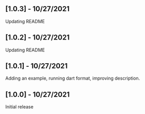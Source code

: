 ## [1.0.3] - 10/27/2021
Updating README

## [1.0.2] - 10/27/2021
Updating README

## [1.0.1] - 10/27/2021
Adding an example, running dart format, improving description.

## [1.0.0] - 10/27/2021
Initial release